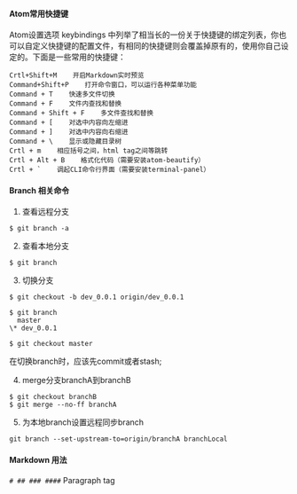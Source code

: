 #### Atom常用快捷键
Atom设置选项 keybindings 中列举了相当长的一份关于快捷键的绑定列表，你也可以自定义快捷键的配置文件，有相同的快捷键则会覆盖掉原有的，使用你自己设定的。下面是一些常用的快捷键：

```
Crtl+Shift+M    开启Markdown实时预览
Command+Shift+P    打开命令窗口，可以运行各种菜单功能
Command + T    快速多文件切换
Command + F    文件内查找和替换
Command + Shift + F    多文件查找和替换
Command + [    对选中内容向左缩进
Command + ]    对选中内容向右缩进
Command + \    显示或隐藏目录树
Crtl + m    相应括号之间，html tag之间等跳转
Crtl + Alt + B    格式化代码（需要安装atom-beautify）
Crtl + `    调起CLI命令行界面（需要安装terminal-panel）
```
#### Branch 相关命令
1. 查看远程分支
```
$ git branch -a
```
2. 查看本地分支
```
$ git branch
```
3. 切换分支
```
$ git checkout -b dev_0.0.1 origin/dev_0.0.1
```
```
$ git branch
  master
\* dev_0.0.1
```
```
$ git checkout master
```
在切换branch时，应该先commit或者stash;

4. merge分支branchA到branchB
```
$ git checkout branchB
$ git merge --no-ff branchA
```

5. 为本地branch设置远程同步branch
```
git branch --set-upstream-to=origin/branchA branchLocal
```
#### Markdown 用法

```# ## ### ####``` Paragraph tag
